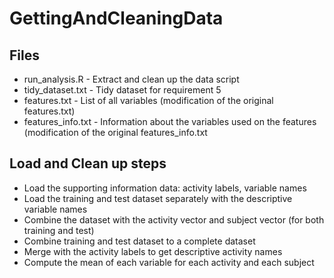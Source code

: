 GettingAndCleaningData
======================

## Files
* run_analysis.R - Extract and clean up the data script
* tidy_dataset.txt - Tidy dataset for requirement 5
* features.txt - List of all variables (modification of the original features.txt)
* features_info.txt - Information about the variables used on the features (modification of the original features_info.txt

## Load and Clean up steps
* Load the supporting information data: activity labels, variable names
* Load the training and test dataset separately with the descriptive variable names
* Combine the dataset with the activity vector and subject vector (for both training and test)
* Combine training and test dataset to a complete dataset
* Merge with the activity labels to get descriptive activity names
* Compute the mean of each variable for each activity and each subject
